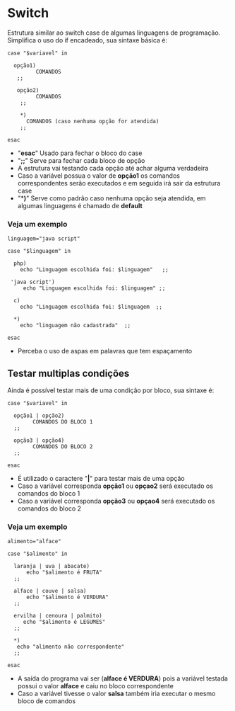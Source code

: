 # Switch

Estrutura similar ao switch case de algumas linguagens de programação. Simplifica o uso do if encadeado, sua sintaxe básica é:

```
case "$variavel" in 
  
  opção1) 
         COMANDOS
   ;;
   
   opção2)
         COMANDOS 
    ;;
    
    *)
      COMANDOS (caso nenhuma opção for atendida)
    ;; 

esac
```

* "**esac**" Usado para fechar o bloco do case
* "**;;**"  Serve para fechar cada bloco de opção
* A estrutura vai testando cada opção até achar alguma verdadeira
* Caso a variável possua o valor de **opção1** os comandos correspondentes serão executados e em seguida irá sair da estrutura case
* "***)**" Serve como padrão caso nenhuma opção seja atendida, em algumas linguagens é chamado de **default**

### Veja um exemplo
```
linguagem="java script"

case "$linguagem" in 
    
  php) 
    echo "Linguagem escolhida foi: $linguagem"   ;;  
  
 'java script')
     echo "Linguagem escolhida foi: $linguagem" ;;
    
  c)
    echo "Linguagem escolhida foi: $linguagem  ;; 

  *) 
    echo "linguagem não cadastrada"  ;;
   
esac
```
* Perceba o uso de aspas em palavras que tem espaçamento

## Testar multiplas condições

Ainda é possível testar mais de uma condição por bloco, sua sintaxe é:
```
case "$variavel" in 

  opção1 | opção2) 
        COMANDOS DO BLOCO 1  
  ;; 
    
  opção3 | opção4) 
        COMANDOS DO BLOCO 2  
  ;;
      
esac  
```
* É utilizado o caractere "**|**" para testar mais de uma opção
* Caso a variável corresponda **opção1** ou **opçao2** será executado os comandos do bloco 1
* Caso a variável corresponda **opção3** ou **opçao4** será executado os comandos do bloco 2
 
### Veja um exemplo 
```
alimento="alface"

case "$alimento" in 
    
  laranja | uva | abacate)
      echo "$alimento é FRUTA" 
  ;;  
  
  alface | couve | salsa)
      echo "$alimento é VERDURA" 
  ;;
 
  ervilha | cenoura | palmito)
     echo "$alimento é LEGUMES" 
  ;;

  *) 
   echo "alimento não correspondente" 
  ;;
   
esac
```
* A saída do programa vai ser (**alface é VERDURA**) pois a variável testada possui o valor **alface** e caiu no bloco correspondente
* Caso a variável tivesse o valor **salsa** também iria executar o mesmo bloco de comandos

  
